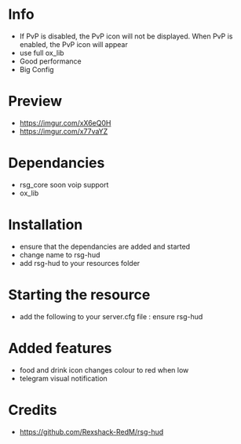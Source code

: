
# Info
- If PvP is disabled, the PvP icon will not be displayed. When PvP is enabled, the PvP icon will appear
- use full ox_lib
- Good performance
- Big Config 




# Preview
- https://imgur.com/xX6eQ0H
- https://imgur.com/x77vaYZ

# Dependancies
- rsg_core soon voip support 
- ox_lib


# Installation
- ensure that the dependancies are added and started
- change name to rsg-hud
- add rsg-hud to your resources folder

# Starting the resource
- add the following to your server.cfg file : ensure rsg-hud

# Added features
- food and drink icon changes colour to red when low
- telegram visual notification

# Credits
- https://github.com/Rexshack-RedM/rsg-hud
